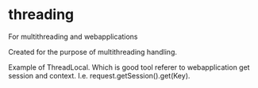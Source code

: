 threading
=========

For multithreading and webapplications

Created for the purpose of multithreading handling.

Example of ThreadLocal. Which is good tool referer to webapplication get session and context. 
  I.e. request.getSession().get(Key).
